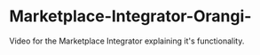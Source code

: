 # Marketplace-Integrator-Orangi-
Video for the Marketplace Integrator explaining it's functionality.
